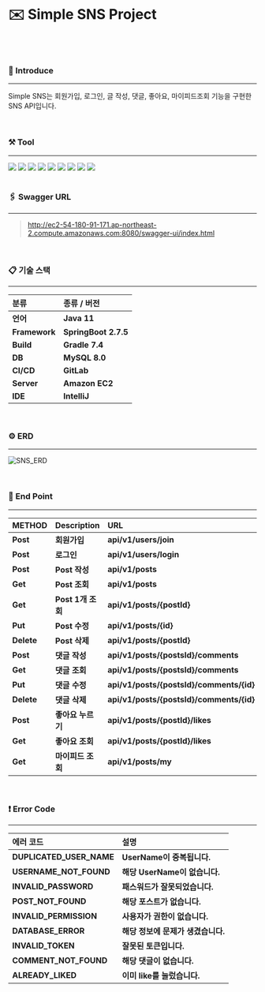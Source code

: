 # ✉️ Simple SNS Project

<br/>
<br/>

### 💁 Introduce

----------------------
Simple SNS는 회원가입, 로그인, 글 작성, 댓글, 좋아요, 마이피드조회 기능을 구현한 SNS API입니다.

<br/>

### ⚒️ Tool

------------------
<div>
    <img src="https://img.shields.io/badge/Java-007396?style=flat&logo=Java&logoColor=white" />
    <img src="https://img.shields.io/badge/spring-6DB33F?style=flat&logo=spring&logoColor=white" />
    <img src="https://img.shields.io/badge/SpringBoot-6DB33F?style=flat&logo=springboot&logoColor=white" />
    <img src="https://img.shields.io/badge/SpringSecurity-6DB33F?style=flat&logo=springsecurity&logoColor=white" />
    <img src="https://img.shields.io/badge/Docker-2496ED?style=flat&logo=Docker&logoColor=white" />
    <img src="https://img.shields.io/badge/MySQL-4479A1?style=flat&logo=MySQL&logoColor=white" />
    <img src="https://img.shields.io/badge/AmazonAWS-232F3E?style=flat&logo=AmazonAWS&logoColor=white" />
    <img src="https://img.shields.io/badge/JUnit5-25A162?style=flat&logo=JUnit5&logoColor=white" />
    <img src="https://img.shields.io/badge/GitLab-FC6D26?style=flat&logo=GitLab&logoColor=white" />

</div>
<br/>

### 🖇️ Swagger URL

---------

> http://ec2-54-180-91-171.ap-northeast-2.compute.amazonaws.com:8080/swagger-ui/index.html

<br/>

### 📋 기술 스택

-------
| 분류            | 종류 / 버전              |
|:--------------|:---------------------|
| **언어**        | **Java 11**          |
| **Framework** | **SpringBoot 2.7.5** |
| **Build**        | **Gradle 7.4**       |
| **DB**        | **MySQL 8.0**        |
| **CI/CD**     | **GitLab**           |
| **Server**        | **Amazon EC2**       |
| **IDE**        | **IntelliJ**           |

<br/>

### ⚙️ ERD

--------------
![SNS_ERD](https://user-images.githubusercontent.com/99169063/211485788-ea2a16d4-4296-4ecc-b581-99eed881c674.png)

<br/>

### 📝 End Point

------

|      METHOD       | Description               | URL |
|:------------|:-----------------|:-----------------------------------------|
| **Post**    | **회원가입**         | **api/v1/users/join**                    |
| **Post**    | **로그인**          | **api/v1/users/login**                   |
| **Post**    | **Post 작성**      | **api/v1/posts**                         |
| **Get**     | **Post 조회**      | **api/v1/posts**                         |
| **Get**     | **Post 1개 조회**   | **api/v1/posts/{postId}**                |
| **Put**     | **Post 수정**      | **api/v1/posts/{id}**                    |
| **Delete**  | **Post 삭제**      | **api/v1/posts/{postId}**                |
| **Post**    | **댓글 작성**        | **api/v1/posts/{postsId}/comments**      |
| **Get**     | **댓글 조회**        | **api/v1/posts/{postsId}/comments**      |
| **Put**     | **댓글 수정**        | **api/v1/posts/{postsId}/comments/{id}** |
| **Delete**  | **댓글 삭제**        | **api/v1/posts/{postsId}/comments/{id}** |
| **Post**    | **좋아요 누르기**      | **api/v1/posts/{postId}/likes**          |
| **Get**     | **좋아요 조회**       | **api/v1/posts/{postId}/likes**          |
| **Get**     | **마이피드 조회**      | **api/v1/posts/my**                      |

<br/>

### ❗️ Error Code

------
| **에러 코드** | 설명 |
|:------------------------------|:-----------------------|
| **DUPLICATED_USER_NAME**      | **UserName이 중복됩니다.**   |
| **USERNAME_NOT_FOUND**        | **해당 UserName이 없습니다.** |
| **INVALID_PASSWORD**          | **패스워드가 잘못되었습니다.**     |
| **POST_NOT_FOUND**            | **해당 포스트가 없습니다.**      |
| **INVALID_PERMISSION**        | **사용자가 권한이 없습니다.**     |
| **DATABASE_ERROR**            | **해당 정보에 문제가 생겼습니다.**  |
| **INVALID_TOKEN**             | **잘못된 토큰입니다.**         |
| **COMMENT_NOT_FOUND**         | **해당 댓글이 없습니다.**       |
| **ALREADY_LIKED**             | **이미 like를 눌렀습니다.**    |

<br/>
